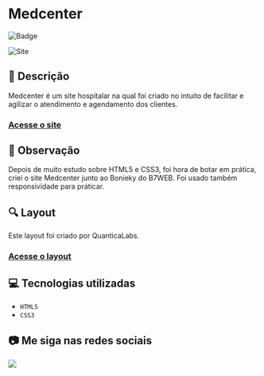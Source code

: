 # Medcenter
![Badge](http://img.shields.io/static/v1?label=STATUS&message=CONCLUIDO&color=GREEN&style=for-the-badge)             

<img src="https://github.com/luizfelipe9627/medcenter/blob/master/images/medcenter.gif" alt="Site">

## 📄 Descrição
Medcenter é um site hospitalar na qual foi criado no intuito de facilitar e agilizar o atendimento e agendamento dos clientes.

### <a href="https://luizfelipe9627.github.io/medcenter">Acesse o site</a>

## 📑 Observação
Depois de muito estudo sobre HTML5 e CSS3, foi hora de botar em prática, criei o site Medcenter junto ao Bonieky do B7WEB. Foi usado também responsividade para práticar.

## 🔍 Layout
Este layout foi criado por QuanticaLabs.

### <a href="https://themeforest.net/item/medicenter-responsive-medical-health-template/4000598?irgwc=1&clickid=zqy1TsUYdxyIW6hxiqQJ90LWUkGW6z1WZyeHWE0&iradid=275988&irpid=1310690&iradtype=ONLINE_TRACKING_LINK&irmptype=mediapartner&mp_value1=&utm_campaign=af_impact_radius_1310690&utm_medium=affiliate&utm_source=impact_radius">Acesse o layout</a>

## 💻 Tecnologias utilizadas

- ``HTML5``
- ``CSS3``

## 📷 Me siga nas redes sociais<br>

<p align="left">
  <a href="https://www.linkedin.com/in/luizfelipe9627/" target="_blank"><img src="https://img.shields.io/badge/-LinkedIn-%230077B5?style=for-the-badge&logo=linkedin&logoColor=white"></a>
</p>
